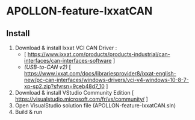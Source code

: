 # APOLLON-feature-IxxatCAN

## Install

1. Download & install Ixxat VCI CAN Driver :
	- [ https://www.ixxat.com/products/products-industrial/can-interfaces/can-interfaces-software ]
	- *(USB-to-CAN v2)* [ https://www.ixxat.com/docs/librariesprovider8/ixxat-english-new/pc-can-interfaces/windows-drivers/vci-v4-windows-10-8-7-xp-sp2.zip?sfvrsn=9ceb48d7_10 ]
2. Download & install VStudio Community Edition [ https://visualstudio.microsoft.com/fr/vs/community/ ]
3. Open VisualStudio solution file (APOLLON-feature-IxxatCAN.sln)
4. Build & run